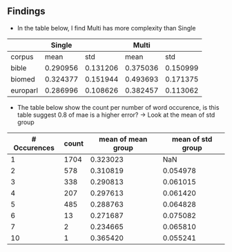 ## Findings

- In the table below, I find Multi has more complexity than Single

|          	| Single   	|          	| Multi    	|          	|
|----------	|----------	|----------	|----------	|----------	|
| corpus   	| mean     	| std      	| mean     	| std      	|
| bible    	| 0.290956 	| 0.131206 	| 0.375036 	| 0.150999 	|
| biomed   	| 0.324377 	| 0.151944 	| 0.493693 	| 0.171375 	|
| europarl 	| 0.286996 	| 0.108626 	| 0.382457 	| 0.113062 	|

- The table below show the count per number of word occurence, is this table suggest 0.8 of mae is a higher error? -> Look at the mean of std group

| # Occurences 	| count 	| mean of mean group 	| mean of std group 	|
|--------------	|-------	|--------------------	|-------------------	|
| 1            	| 1704  	| 0.323023           	| NaN               	|
| 2            	| 578   	| 0.310819           	| 0.054978          	|
| 3            	| 338   	| 0.290813           	| 0.061015          	|
| 4            	| 207   	| 0.297613           	| 0.061420          	|
| 5            	| 485   	| 0.288763           	| 0.064828          	|
| 6            	| 13    	| 0.271687           	| 0.075082          	|
| 7            	| 2     	| 0.234665           	| 0.065810          	|
| 10           	| 1     	| 0.365420           	| 0.055241          	|
